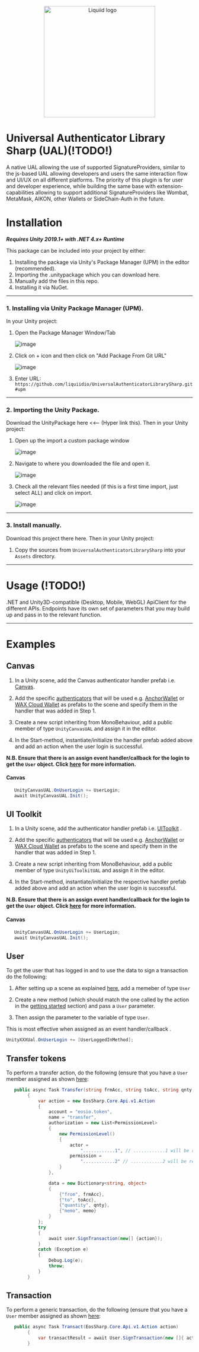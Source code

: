 




<div align="center">
 <img src="https://avatars.githubusercontent.com/u/82725791?s=200&v=4" align="center"
     alt="Liquiid logo" width="300" height="300">
</div>

# Universal Authenticator Library Sharp (UAL)(!TODO!)

A native UAL allowing the use of supported SignatureProviders, similar to the js-based UAL allowing developers and users the same interaction flow and UI/UX on all different platforms. The priority of this plugin is for user and developer experience, while building the same base with extension-capabilities allowing to support additional SignatureProviders like Wombat, MetaMask, AIKON, other Wallets or SideChain-Auth in the future.

# Installation 

**_Requires Unity 2019.1+ with .NET 4.x+ Runtime_**

This package can be included into your project by either:

 1. Installing the package via Unity's Package Manager (UPM) in the editor (recommended).
 2. Importing the .unitypackage which you can download here.
 3. Manually add the files in this repo.
 4. Installing it via NuGet.
---
### 1. Installing via Unity Package Manager (UPM).
In your Unity project:
 1. Open the Package Manager Window/Tab

    ![image](https://user-images.githubusercontent.com/74650011/208429048-37e2277c-3e10-4794-97e7-3ec87f55f8c9.png)

 2. Click on + icon and then click on "Add Package From Git URL"

    ![image](https://user-images.githubusercontent.com/74650011/208429298-76fe1101-95f3-4ab0-bbd5-f0a32a1cc652.png)

 3. Enter URL:  `https://github.com/liquiidio/UniversalAuthenticatorLibrarySharp.git#upm`
---
### 2. Importing the Unity Package.
Download the UnityPackage here <<-- (Hyper link this). Then in your Unity project:

 1. Open up the import a custom package window
    
    ![image](https://user-images.githubusercontent.com/74650011/208430044-caf91dd9-111e-4224-8441-95d116dbec3b.png)

 2. Navigate to where you downloaded the file and open it.
 
    ![image](https://user-images.githubusercontent.com/86061433/217196170-c3bd43cb-488c-4243-a992-8ae0ee9c15fe.jpg)


 3. Check all the relevant files needed (if this is a first time import, just select ALL) and click on import.
 
   
     ![image](https://user-images.githubusercontent.com/86061433/217196421-7524f5e9-d0af-4d6e-9e42-3a16e34cd4a7.jpg)
     
---

### 3. Install manually. 
Download this project there here. Then in your Unity project:

 1. Copy the sources from `UniversalAuthenticatorLibrarySharp` into your `Assets` directory.

---


# Usage (!TODO!)

.NET and Unity3D-compatible (Desktop, Mobile, WebGL) ApiClient for the different APIs. 
Endpoints have its own set of parameters that you may build up and pass in to the relevant function.

---

# Examples 

## Canvas 

1. In a Unity scene, add the Canvas authenticator handler prefab i.e. [Canvas](https://github.com/liquiidio/UniversalAuthenticatorLibrarySharp/blob/upm_full/Src/Canvas/Prefabs/UnityCanvasUAL.prefab).

2. Add the specific [authenticators](https://github.com/liquiidio/UniversalAuthenticatorLibrarySharp/tree/upm_full/Src/Authenticators) that will be used e.g. [AnchorWallet](https://github.com/liquiidio/UniversalAuthenticatorLibrarySharp/tree/upm_full/Src/Authenticators/Anchor/Prefabs) or [WAX Cloud Wallet](https://github.com/liquiidio/UniversalAuthenticatorLibrarySharp/tree/upm_full/Src/Authenticators/WaxCloudWallet/Prefabs) as prefabs to the scene and specify them in the handler that was added in Step 1.

3. Create a new script inheriting from MonoBehaviour, add a public member of type `UnityCanvasUAL` and assign it in the editor.

4. In the Start-method, instantiate/initialize the handler prefab added above and add an action when the user login is successful.

**N.B. Ensure that there is an assign event handler/callback for the login to get the `User` object. Click [here](https://liquiidio.gitbook.io/unity-plugin-suite/v/universalauthenticatorlibrary/examples/example_b) for more information.**

#### Canvas 
```csharp
   UnityCanvasUAL.OnUserLogin += UserLogin;
   await UnityCanvasUAL.Init();
```

## UI Toolkit

1. In a Unity scene, add the authenticator handler prefab i.e. [UIToolkit](https://github.com/liquiidio/UniversalAuthenticatorLibrarySharp/blob/upm_full/Src/UiToolkit/Prefabs/UnityUiToolkitUAL.prefab) .

2. Add the specific [authenticators](https://github.com/liquiidio/UniversalAuthenticatorLibrarySharp/tree/upm_full/Src/Authenticators) that will be used e.g. [AnchorWallet](https://github.com/liquiidio/UniversalAuthenticatorLibrarySharp/tree/upm_full/Src/Authenticators/Anchor/Prefabs) or [WAX Cloud Wallet](https://github.com/liquiidio/UniversalAuthenticatorLibrarySharp/tree/upm_full/Src/Authenticators/WaxCloudWallet/Prefabs) as prefabs to the scene and specify them in the handler that was added in Step 1.

3. Create a new script inheriting from MonoBehaviour, add a public member of type `UnityUiToolkitUAL` and assign it in the editor.

4. In the Start-method, instantiate/initialize the respective handler prefab added above and add an action when the user login is successful.

**N.B. Ensure that there is an assign event handler/callback for the login to get the `User` object. Click [here](https://liquiidio.gitbook.io/unity-plugin-suite/v/universalauthenticatorlibrary/examples/example_b) for more information.**

#### Canvas 
```csharp
   UnityCanvasUAL.OnUserLogin += UserLogin;
   await UnityCanvasUAL.Init();
```


## User 

To get the user that has logged in and to use the data to sign a transaction do the following:

1. After setting up a scene as explained [here](https://liquiidio.gitbook.io/unity-plugin-suite/v/universalauthenticatorlibrary/examples/examples_getting_started), add a memeber of type `User`

2. Create a new method (which should match the one called by the action in the [getting started](https://liquiidio.gitbook.io/unity-plugin-suite/v/universalauthenticatorlibrary/examples/examples_getting_started) section) and pass a `User` parameter.

3. Then assign the parameter to the variable of type `User`.

This is most effective when assigned as an event handler/callback .

```csharp
UnityXXXUal.OnUserLogin += [UserLoggedInMethod];
```

## Transfer tokens

To perform a transfer action, do the following (ensure that you have a `User` member assigned as shown [here](https://liquiidio.gitbook.io/unity-plugin-suite/v/universalauthenticatorlibrary/examples/example_b):

```csharp
   public async Task Transfer(string frmAcc, string toAcc, string qnty, string memo)
        {
            var action = new EosSharp.Core.Api.v1.Action
            {
                account = "eosio.token",
                name = "transfer",
                authorization = new List<PermissionLevel>
                {
                    new PermissionLevel()
                    {
                        actor =
                            "............1", // ............1 will be resolved to the signing accounts permission
                        permission =
                            "............2" // ............2 will be resolved to the signing accounts authority
                    }
                },

                data = new Dictionary<string, object>
                {
                    {"from", frmAcc},
                    {"to", toAcc},
                    {"quantity", qnty},
                    {"memo", memo}
                }
            };
            try
            {
                await user.SignTransaction(new[] {action});
            }
            catch (Exception e)
            {
                Debug.Log(e);
                throw;
            }
        }
```
## Transaction

To perform a generic transaction, do the following (ensure that you have a `User` member assigned as shown [here](https://liquiidio.gitbook.io/unity-plugin-suite/v/universalauthenticatorlibrary/examples/example_b):

```csharp
   public async Task Transact(EosSharp.Core.Api.v1.Action action)
        {
            var transactResult = await User.SignTransaction(new []{ action });
        }
```

